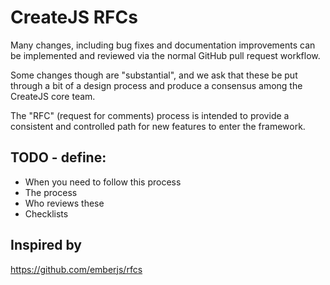 # CreateJS RFCs

Many changes, including bug fixes and documentation improvements can be implemented and reviewed via the normal GitHub pull request workflow.

Some changes though are "substantial", and we ask that these be put through a bit of a design process and produce a consensus among the CreateJS core team.

The "RFC" (request for comments) process is intended to provide a consistent and controlled path for new features to enter the framework.

## TODO - define:

* When you need to follow this process
* The process
* Who reviews these
* Checklists

## Inspired by

https://github.com/emberjs/rfcs
